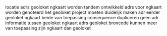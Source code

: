 locatie adrs geoloket ngkaart worden tandem ontwikkeld adrs voor ngkaart worden genoteerd het geoloket project moeten duidelijk maken adr eerder geoloket ngkaart beide van toepassing consequence dupliceren geen adr informatie tussen geoloket ngkaart adrs geoloket broncode kunnen meer van toepassing zijn ngkaart dan geoloket